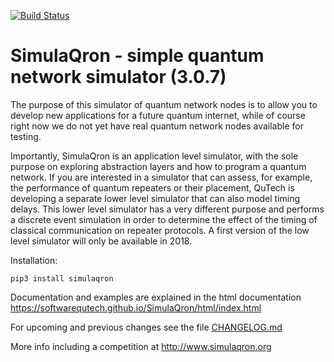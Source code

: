[![Build Status](https://travis-ci.com/SoftwareQuTech/SimulaQron.svg?branch=Develop)](https://travis-ci.com/SoftwareQuTech/SimulaQron)

SimulaQron - simple quantum network simulator (3.0.7)
=====================================================

The purpose of this simulator of quantum network nodes is to allow you to develop new applications for
a future quantum internet, while of course right now we do not yet have real quantum network nodes available for testing. 

Importantly, SimulaQron is an application level simulator, with the sole purpose on exploring abstraction layers and how to program a quantum network. If you are interested in a simulator that can assess, for example, the performance of quantum repeaters or their placement, QuTech is developing a separate lower level simulator that can also model timing delays. This lower level simulator has a very different purpose and performs a discrete event simulation in order to determine the effect of the timing of classical communication on repeater protocols. A first version of the low level simulator will only be available in 2018.

Installation:
```
pip3 install simulaqron
```

Documentation and examples are explained in the html documentation 
https://softwarequtech.github.io/SimulaQron/html/index.html

For upcoming and previous changes see the file [CHANGELOG.md]()

More info including a competition at
http://www.simulaqron.org
